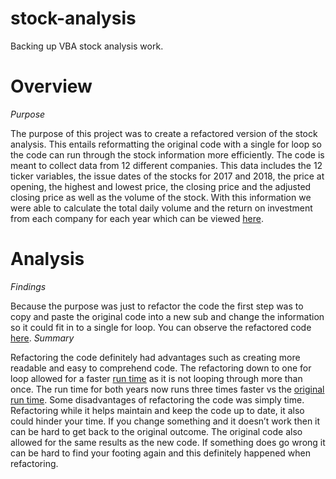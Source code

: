 # stock-analysis
Backing up VBA stock analysis work.

# Overview

*Purpose*

The purpose of this project was to create a refactored version of the stock analysis. This entails reformatting the original code with a single for loop so the code can run through the stock information more efficiently. The code is meant to collect data from 12 different companies. This data includes the 12 ticker variables, the issue dates of the stocks for 2017 and 2018, the price at opening, the highest and lowest price, the closing price and the adjusted closing price as well as the volume of the stock. With this information we were able to calculate the total daily volume and the return on investment from each company for each year which can be viewed [here](https://github.com/liligould/stock-analysis/blob/main/Data%20Compiled.png).

# Analysis

*Findings*

Because the purpose was just to refactor the code the first step was to copy and paste the original code into a new sub and change the information so it could fit in to a single for loop. You can observe the refactored code [here](https://github.com/liligould/stock-analysis/blob/main/VBA_Challenge%20Code).
*Summary*

Refactoring the code definitely had advantages such as creating more readable and easy to comprehend code. The refactoring down to one for loop allowed for a faster [run time](https://github.com/liligould/stock-analysis/blob/main/Refactored%20Run%20Time.png) as it is not looping through more than once. The run time for both years now runs three times faster vs the [original run time](https://github.com/liligould/stock-analysis/blob/main/Original%20Run%20Time%20.png). Some disadvantages of refactoring the code was simply time. Refactoring while it helps maintain and keep the code up to date, it also could hinder your time. If you change something and it doesn’t work then it can be hard to get back to the original outcome. The original code also allowed for the same results as the new code. If something does go wrong it can be hard to find your footing again and this definitely happened when refactoring. 
